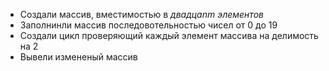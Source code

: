 * Создали массив, вместимостью в *двадцаnm элементов* 
* Заполнинли массив последовотельностью чисел от 0 до 19
* Создали цикл проверяющий каждый элемент массива на делимость на 2 
* Вывели измененый массив 
